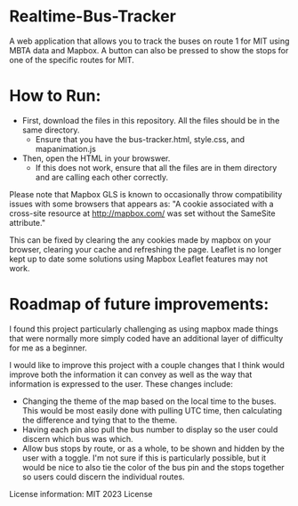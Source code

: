 # Realtime-Bus-Tracker
A web application that allows you to track the buses on route 1 for MIT using MBTA data and Mapbox. A button can also be pressed to show the stops for one of the specific routes for MIT.

# How to Run: 
* First, download the files in this repository. All the files should be in the same directory.
  * Ensure that you have the bus-tracker.html, style.css, and mapanimation.js
* Then, open the HTML in your browswer. 
  * If this does not work, ensure that all the files are in them directory and are calling each other correctly.

Please note that Mapbox GLS is known to occasionally throw compatibility issues with some browsers that appears as:
"A cookie associated with a cross-site resource at http://mapbox.com/ was set without the SameSite attribute."

This can be fixed by clearing the any cookies made by mapbox on your browser, clearing your cache and refreshing the page. Leaflet is no longer kept up to date some solutions using Mapbox Leaflet features may not work.

# Roadmap of future improvements: 

I found this project particularly challenging as using mapbox made things that were normally more simply coded have an additional layer of difficulty for me as a beginner.

I would like to improve this project with a couple changes that I think would improve both the information it can convey as well as the way that information is expressed to the user. These changes include:
* Changing the theme of the map based on the local time to the buses. This would be most easily done with pulling UTC time, then calculating the difference and tying that to the theme.
* Having each pin also pull the bus number to display so the user could discern which bus was which. 
* Allow bus stops by route, or as a whole, to be shown and hidden by the user with a toggle. I'm not sure if this is particularly possible, but it would be nice to also tie the color of the bus pin and the stops together so users could discern the individual routes.

License information: MIT 2023 License
